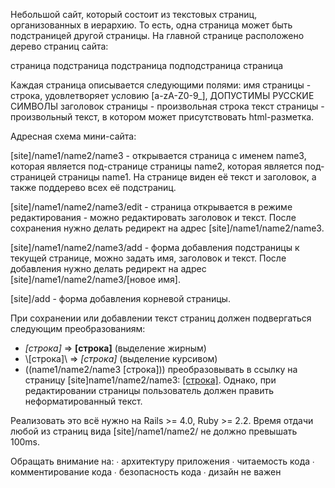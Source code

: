 Небольшой сайт, который состоит из текстовых страниц, организованных в иерархию. То есть, одна страница может быть подстраницей другой страницы.
На главной странице расположено дерево страниц сайта:
 
страница
  подстраница
  подстраница
    подподстраница
страница
 
Каждая страница описывается следующими полями:
имя страницы - строка, удовлетворяет условию [a-zA-Z0-9_], ДОПУСТИМЫ РУССКИЕ СИМВОЛЫ
заголовок страницы - произвольная строка
текст страницы - произвольный текст, в котором может присутствовать html-разметка.
 
Адресная схема мини-сайта:
 
[site]/name1/name2/name3 - открывается страница с именем name3, которая является под-странице страницы name2, которая является под-страницей страницы name1. На странице виден её текст и заголовок, а также поддерево всех её подстраниц.
 
[site]/name1/name2/name3/edit - страница открывается в режиме редактирования - можно редактировать заголовок и текст. После сохранения нужно делать редирект на адрес [site]/name1/name2/name3.
 
[site]/name1/name2/name3/add - форма добавления подстраницы к текущей странице, можно задать имя, заголовок и текст. После добавления нужно делать редирект на адрес [site]/name1/name2/name3/[новое имя].
 
[site]/add - форма добавления корневой страницы.
 
При сохранении или добавлении текст страниц должен подвергаться следующим преобразованиям:
- *[строка]* => <b>[строка]</b> (выделение жирным)
- \\[строка]\\ => <i>[строка]</i> (выделение курсивом)
- ((name1/name2/name3 [строка])) преобразовывать в ссылку на страницу [site]name1/name2/name3: <a href="[site]name1/name2/name3">[строка]</a>. Однако, при редактировании страницы пользователь должен править неформатированный текст.
 
Реализовать это всё нужно на Rails >= 4.0, Ruby >= 2.2.
Время отдачи любой из страниц вида [site]/name1/name2/ не должно превышать 100ms.
 
Обращать внимание на:
∙ архитектуру приложения
∙ читаемость кода
∙ комментирование кода
∙ безопасность кода
∙ дизайн не важен
